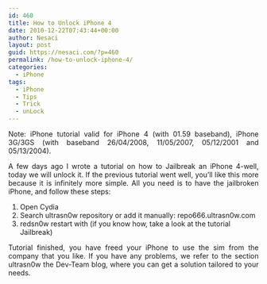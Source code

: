 ```yaml
---
id: 460
title: How to Unlock iPhone 4
date: 2010-12-22T07:43:44+00:00
author: Nesaci
layout: post
guid: https://nesaci.com/?p=460
permalink: /how-to-unlock-iphone-4/
categories:
  - iPhone
tags:
  - iPhone
  - Tips
  - Trick
  - unLock
---
```

<p style="text-align: justify;">
  Note: iPhone tutorial valid for iPhone 4 (with 01.59 baseband), iPhone 3G/3GS (with baseband 26/04/2008, 11/05/2007, 05/12/2001 and 05/13/2004).
</p>

<p style="text-align: justify;">
  A few days ago I wrote a tutorial on how to Jailbreak an iPhone 4-well, today we will unlock it. If the previous tutorial went well, you&#8217;ll like this more because it is infinitely more simple. All you need is to have the jailbroken iPhone, and follow these steps:
</p>

  1. Open Cydia
  2. Search ultrasn0w repository or add it manually: repo666.ultrasn0w.com
  3. redsn0w restart with (if you know how, take a look at the tutorial Jailbreak)

<p style="text-align: justify;">
  Tutorial finished, you have freed your iPhone to use the sim from the company that you like. If you have any problems, we refer to the section ultrasn0w the Dev-Team blog, where you can get a solution tailored to your needs.
</p>